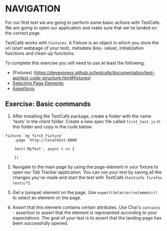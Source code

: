 # NAVIGATION

For our first test we are going to perform some basic actions with TestCafe. We are going to open our application and make sure that we've landed on the correct page.

TestCafé works with `Fixtures`. A Fixture is an object in which you store the url (start webpage of your test), metadata (key- value),  initialization functions and clean-up functions.

To complete this exercise you will need to use at least the following:

- [Fixtures) (https://devexpress.github.io/testcafe/documentation/test-api/test-code-structure.html#fixtures)
- [Selecting Page Elements](https://devexpress.github.io/testcafe/documentation/test-api/selecting-page-elements/selectors/using-selectors.html)
- [Assertions](https://devexpress.github.io/testcafe/documentation/test-api/assertions/assertion-api.html)


## Exercise: Basic commands
1. After installing the TestCafé package, create a folder with the name 'tests' in the client folder. Create a new spec file called ```first_test.js``` in this folder and copy in the code below:

```
fixture `my first fixture`
    .page `http://localhost:8080`
    
    test('MyTest', async t => {
      
    })
```

2. Navigate to the main page by using the page-element in your fixture to open our Tab Tracker application.
You can run your test by saving all the changes you've made and start the test with TestCafé (```testcafe firefox tests/*```). 

3. Get a (unique) element on the page. 
Use `expect(Selector(<element>))` to select an element on the page.

3. Assert that this element contains certain attributes.
Use Chai's `contains` - assertion to assert that the element is represented according to your expectations. The goal of your test is to assert that the landing page has been successfully opened. 
